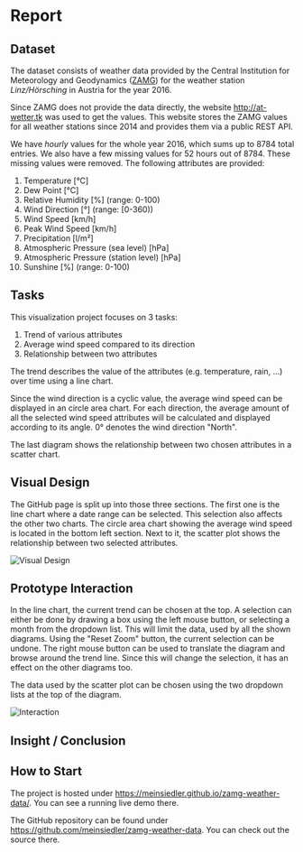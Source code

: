 # Report

## Dataset

The dataset consists of weather data provided by the Central Institution for Meteorology and Geodynamics ([ZAMG](http://www.zamg.ac.at/)) for the weather station *Linz/Hörsching* in Austria for the year 2016.

Since ZAMG does not provide the data directly, the website <http://at-wetter.tk> was used to get the values. This website stores the ZAMG values for all weather stations since 2014 and provides them via a public REST API.

We have *hourly* values for the whole year 2016, which sums up to 8784 total entries. We also have a few missing values for 52 hours out of 8784. These missing values were removed. The following attributes are provided:

  1. Temperature \[°C\]
  1. Dew Point \[°C\]
  1. Relative Humidity \[%\] (range: 0-100)
  1. Wind Direction \[°\] (range: [0-360))
  1. Wind Speed \[km/h\]
  1. Peak Wind Speed \[km/h\]
  1. Precipitation \[l/m²\]
  1. Atmospheric Pressure (sea level) \[hPa\]
  1. Atmospheric Pressure (station level) \[hPa\]
  1. Sunshine \[%\] (range: 0-100)

## Tasks

This visualization project focuses on 3 tasks:

  1. Trend of various attributes
  1. Average wind speed compared to its direction
  1. Relationship between two attributes

The trend describes the value of the attributes (e.g. temperature, rain, ...) over time using a line chart.

Since the wind direction is a cyclic value, the average wind speed can be displayed in an circle area chart. For each direction, the average amount of all the selected wind speed attributes will be calculated and displayed according to its angle. 0° denotes the wind direction "North".

The last diagram shows the relationship between two chosen attributes in a scatter chart.

## Visual Design

The GitHub page is split up into those three sections. The first one is the line chart where a date range can be selected. This selection also affects the other two charts. The circle area chart showing the average wind speed is located in the bottom left section. Next to it, the scatter plot shows the relationship between two selected attributes.

![Visual Design](https://meinsiedler.github.io/zamg-weather-data/assets/img/layout.png)

## Prototype Interaction

In the line chart, the current trend can be chosen at the top. A selection can either be done by drawing a box using the left mouse button, or selecting a month from the dropdown list. This will limit the data, used by all the shown diagrams. Using the "Reset Zoom" button, the current selection can be undone.
The right mouse button can be used to translate the diagram and browse around the trend line. Since this will change the selection, it has an effect on the other diagrams too.

The data used by the scatter plot can be chosen using the two dropdown lists at the top of the diagram.

![Interaction](http://i.imgur.com/noNEjJ6.gif)

## Insight / Conclusion

## How to Start

The project is hosted under <https://meinsiedler.github.io/zamg-weather-data/>.
You can see a running live demo there.

The GitHub repository can be found under <https://github.com/meinsiedler/zamg-weather-data>.
You can check out the source there.

